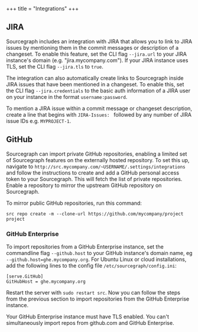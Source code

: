 +++
title = "Integrations"
+++

## JIRA

Sourcegraph includes an integration with JIRA that allows you to link to JIRA issues by mentioning them in the commit messages or description of a changeset. To enable this feature, set the CLI flag `--jira.url` to your JIRA instance's domain (e.g. "jira.mycompany.com"). If your JIRA instance uses TLS, set the CLI flag `--jira.tls` to `true`.

The integration can also automatically create links to Sourcegraph inside JIRA issues that have been mentioned in a changeset. To enable this, set the CLI flag `--jira.credentials` to the basic auth information of a JIRA user on your instance in the format `username:password`.

To mention a JIRA issue within a commit message or changeset description, create a line that begins with `JIRA-Issues: ` followed by any number of JIRA issue IDs e.g. `MYPROJECT-1`.

## GitHub

Sourcegraph can import private GitHub repositories, enabling a limited set of Sourcegraph features on the externally hosted repository. To set this up, navigate to `http://src.mycompany.com/~USERNAME/.settings/integrations` and follow the instructions to create and add a GitHub personal access token to your Sourcegraph. This will fetch the list of private repositories. Enable a repository to mirror the upstream GitHub repository on Sourcegraph.

To mirror public GitHub repositories, run this command:

`src repo create -m --clone-url https://github.com/mycompany/project project`

### GitHub Enterprise

To import repositories from a GitHub Enterprise instance, set the commandline flag `--github.host` to your GitHub instance's domain name, eg `--github.host=ghe.mycompany.org`. For Ubuntu Linux or cloud installations, add the following lines to the config file `/etc/sourcegraph/config.ini`:

```
[serve.GitHub]
GitHubHost = ghe.mycompany.org
```

Restart the server with `sudo restart src`. Now you can follow the steps from the previous section to import repositories from the GitHub Enterprise instance.

Your GitHub Enterprise instance must have TLS enabled. You can't simultaneously import repos from github.com and GitHub Enterprise.